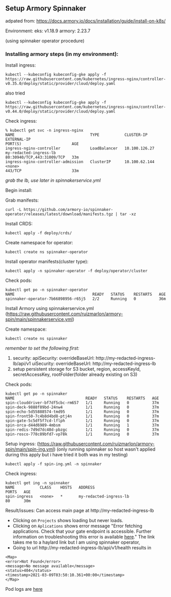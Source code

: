 ## Setup Armory Spinnaker

adpated from: https://docs.armory.io/docs/installation/guide/install-on-k8s/

Environment:
eks: v1.18.9
armory: 2.23.7

(using spinnaker operator procedure)

### Installing armory steps (in my environment):

Install ingress:

```
kubectl --kubeconfig kubeconfig-gke apply -f https://raw.githubusercontent.com/kubernetes/ingress-nginx/controller-v0.35.0/deploy/static/provider/cloud/deploy.yaml
```
also tried
```
kubectl --kubeconfig kubeconfig-gke apply -f https://raw.githubusercontent.com/kubernetes/ingress-nginx/controller-v0.44.0/deploy/static/provider/cloud/deploy.yaml
```

Check ingress:
```
% kubectl get svc -n ingress-nginx
NAME                                 TYPE           CLUSTER-IP      EXTERNAL-IP                                                              PORT(S)                      AGE
ingress-nginx-controller             LoadBalancer   10.100.126.27   my-redacted-ingress-lb                                               80:30940/TCP,443:31009/TCP   33m
ingress-nginx-controller-admission   ClusterIP      10.100.62.144   <none>                                                                   443/TCP                      33m
```
*grab the lb, use later in spinnakerservice.yml*

Begin install:

Grab manifests:
```
curl -L https://github.com/armory-io/spinnaker-operator/releases/latest/download/manifests.tgz | tar -xz
```
Install CRDS:
```
kubectl apply -f deploy/crds/
```
Create namespace for operator:
```
kubectl create ns spinnaker-operator
```
Install operator manifests(cluster type):
```
kubectl apply -n spinnaker-operator -f deploy/operator/cluster
```
Check pods:
```
kubectl get po -n spinnaker-operator
NAME                                  READY   STATUS    RESTARTS   AGE
spinnaker-operator-7b66898956-r65j5   2/2     Running   0          36m
```
Install Armory using spinnakerservice.yml (https://raw.githubusercontent.com/ruizmarlon/armory-spin/main/spinnakerservice.yml)

Create namespace:
```
kubectl create ns spinnaker
```
_remember to set the following first:_

1. security: apiSecurity: overrideBaseUrl: http://my-redacted-ingress-lb/api/v1
                          uiSecurity: overrideBaseUrl: http://my-redacted-ingress-lb
2. setup persistent storage for S3 bucket, region, accessKeyId, secretAccessKey, rootFolder(folder already existing on S3)

Check pods:
```
kubectl get po -n spinnaker
NAME                               READY   STATUS    RESTARTS   AGE
spin-clouddriver-bf7df5cbc-rm657   1/1     Running   0          37m
spin-deck-9888f89bd-24nw4          1/1     Running   0          37m
spin-echo-5d55888574-tmd95         1/1     Running   0          37m
spin-front50-7c4b8d4bd8-ptj4n      1/1     Running   0          37m
spin-gate-5c5df5f7cd-lflph         1/1     Running   0          37m
spin-orca-d44d6989-4mbsm           1/1     Running   1          37m
spin-redis-7d9d7dc48d-pbzgc        1/1     Running   0          37m
spin-rosco-778c89bfd7-vp78k        1/1     Running   0          37m
```
Setup ingress: (https://raw.githubusercontent.com/ruizmarlon/armory-spin/main/spin-ing.yml)
(only running spinnaker so host wasn't applied during this apply but i have tried it both was in my testing)
```
kubectl apply -f spin-ing.yml -n spinnaker
```
Check ingress:
```
kubectl get ing -n spinnaker
NAME           CLASS    HOSTS   ADDRESS                                                                  PORTS   AGE
spin-ingress   <none>   *       my-redacted-ingress-lb                                                   80      30m
```

Result/issues:
Can access main page at http://my-redacted-ingress-lb
  - Clicking on `Projects` shows loading but never loads.
  - Clicking on `Aplications` shows error message "Error fetching applications. Check that your gate endpoint is accessible. Further information on troubleshooting this error is available [here](https://spinnaker.io/setup/quickstart/faq/)." The link takes me to a haylard link but I am using spinnaker operator,
  - Going to url http://my-redacted-ingress-lb/api/v1/health results in
```
<Map>
<error>Not Found</error>
<message>No message available</message>
<status>404</status>
<timestamp>2021-03-09T03:50:10.361+00:00</timestamp>
</Map>
```
  
Pod logs are [here](https://github.com/ruizmarlon/armory-spin/tree/main/logs)

